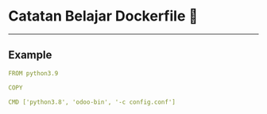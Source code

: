 # Catatan Belajar Dockerfile 📝
-------------------------------------------

## Example

```yaml
FROM python3.9

COPY

CMD ['python3.8', 'odoo-bin', '-c config.conf']
```